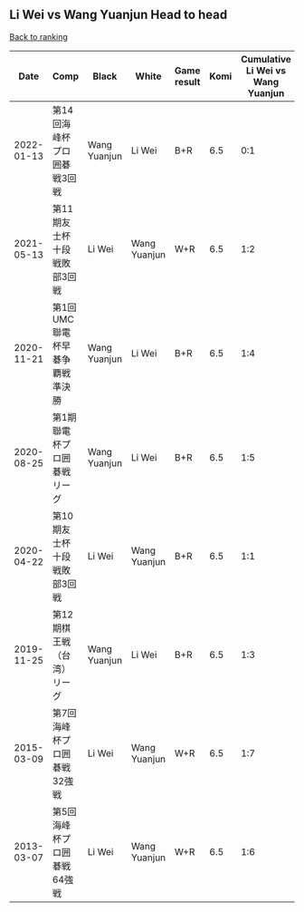 ## Li Wei vs Wang Yuanjun Head to head

[Back to ranking](../../index.md)




| **Date** | **Comp** | **Black** | **White** | **Game result** | **Komi** | **Cumulative Li Wei vs Wang Yuanjun** | **Li Wei streak** | **Wang Yuanjun streak** | 
| --- | --- | --- | --- | --- | --- | --- | --- | --- |
| 2022-01-13 | 第14回海峰杯プロ囲碁戦3回戦 | Wang Yuanjun | Li Wei | B+R | 6.5 | 0:1 | 0 | 1 | 
| 2021-05-13 | 第11期友士杯十段戦敗部3回戦 | Li Wei | Wang Yuanjun | W+R | 6.5 | 1:2 | 0 | 1 | 
| 2020-11-21 | 第1回UMC聯電杯早碁争覇戦準決勝  | Wang Yuanjun | Li Wei | B+R | 6.5 | 1:4 | 0 | 3 | 
| 2020-08-25 | 第1期聯電杯プロ囲碁戦リーグ | Wang Yuanjun | Li Wei | B+R | 6.5 | 1:5 | 0 | 4 | 
| 2020-04-22 | 第10期友士杯十段戦敗部3回戦  | Li Wei | Wang Yuanjun | B+R | 6.5 | 1:1 | 1 | 0 | 
| 2019-11-25 | 第12期棋王戦（台湾）リーグ | Wang Yuanjun | Li Wei | B+R | 6.5 | 1:3 | 0 | 2 | 
| 2015-03-09 | 第7回海峰杯プロ囲碁戦32強戦 | Li Wei | Wang Yuanjun | W+R | 6.5 | 1:7 | 0 | 6 | 
| 2013-03-07 | 第5回海峰杯プロ囲碁戦64強戦 | Li Wei | Wang Yuanjun | W+R | 6.5 | 1:6 | 0 | 5 |




